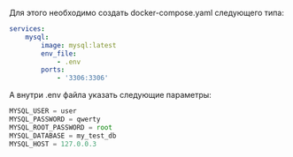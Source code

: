 Для этого необходимо создать docker-compose.yaml следующего типа:
```yaml
services:
    mysql:
        image: mysql:latest
        env_file:
            - .env
        ports:
            - '3306:3306'
```
А внутри .env файла указать следующие параметры:
```js
MYSQL_USER = user
MYSQL_PASSWORD = qwerty
MYSQL_ROOT_PASSWORD = root
MYSQL_DATABASE = my_test_db
MYSQL_HOST = 127.0.0.3
```